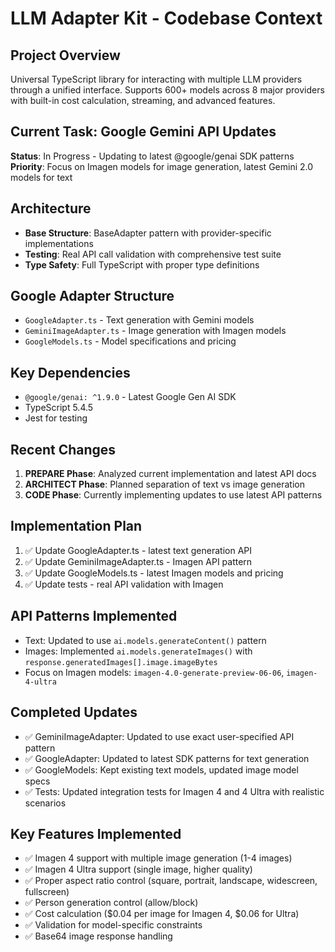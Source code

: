 # LLM Adapter Kit - Codebase Context

## Project Overview
Universal TypeScript library for interacting with multiple LLM providers through a unified interface. Supports 600+ models across 8 major providers with built-in cost calculation, streaming, and advanced features.

## Current Task: Google Gemini API Updates
**Status**: In Progress - Updating to latest @google/genai SDK patterns
**Priority**: Focus on Imagen models for image generation, latest Gemini 2.0 models for text

## Architecture
- **Base Structure**: BaseAdapter pattern with provider-specific implementations
- **Testing**: Real API call validation with comprehensive test suite
- **Type Safety**: Full TypeScript with proper type definitions

## Google Adapter Structure
- `GoogleAdapter.ts` - Text generation with Gemini models
- `GeminiImageAdapter.ts` - Image generation with Imagen models  
- `GoogleModels.ts` - Model specifications and pricing

## Key Dependencies
- `@google/genai: ^1.9.0` - Latest Google Gen AI SDK
- TypeScript 5.4.5
- Jest for testing

## Recent Changes
1. **PREPARE Phase**: Analyzed current implementation and latest API docs
2. **ARCHITECT Phase**: Planned separation of text vs image generation
3. **CODE Phase**: Currently implementing updates to use latest API patterns

## Implementation Plan
1. ✅ Update GoogleAdapter.ts - latest text generation API
2. ✅ Update GeminiImageAdapter.ts - Imagen API pattern  
3. ✅ Update GoogleModels.ts - latest Imagen models and pricing
4. ✅ Update tests - real API validation with Imagen

## API Patterns Implemented
- Text: Updated to use `ai.models.generateContent()` pattern
- Images: Implemented `ai.models.generateImages()` with `response.generatedImages[].image.imageBytes`
- Focus on Imagen models: `imagen-4.0-generate-preview-06-06`, `imagen-4-ultra`

## Completed Updates
- ✅ GeminiImageAdapter: Updated to use exact user-specified API pattern
- ✅ GoogleAdapter: Updated to latest SDK patterns for text generation
- ✅ GoogleModels: Kept existing text models, updated image model specs
- ✅ Tests: Updated integration tests for Imagen 4 and 4 Ultra with realistic scenarios

## Key Features Implemented
- ✅ Imagen 4 support with multiple image generation (1-4 images)
- ✅ Imagen 4 Ultra support (single image, higher quality)
- ✅ Proper aspect ratio control (square, portrait, landscape, widescreen, fullscreen)
- ✅ Person generation control (allow/block)
- ✅ Cost calculation ($0.04 per image for Imagen 4, $0.06 for Ultra)
- ✅ Validation for model-specific constraints
- ✅ Base64 image response handling
